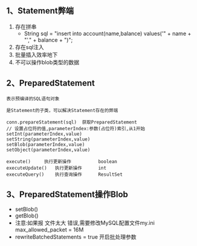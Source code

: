 ## 1、Statement弊端
1. 存在拼串
   - String sql = "insert into account(name,balance) values('" + name + "'," + balance + ")";
2. 存在sql注入
3. 批量插入效率地下
4. 不可以操作blob类型的数据

## 2、PreparedStatement
`表示预编译的SQL语句对象`

`是Statement的子类，可以解决Statement存在的弊端`
```
conn.prepareStatement(sql)  获取PreparedStatement
// 设置占位符的值,parameterIndex:参数(占位符)索引,从1开始
setInt(parameterIndex,value)
setString(parameterIndex,value)
setBlob(parameterIndex,value)
setObject(parameterIndex,value)

execute()     执行更新操作          boolean
executeUpdate()   执行更新操作      int
executeQuery()    执行查询操作      ResultSet
```

## 3、PreparedStatement操作Blob
- setBlob()
- getBlob()
- 注意:如果报 文件太大 错误,需要修改MySQL配置文件my.ini  max_allowed_packet = 16M
- rewriteBatchedStatements = true 开启批处理参数








